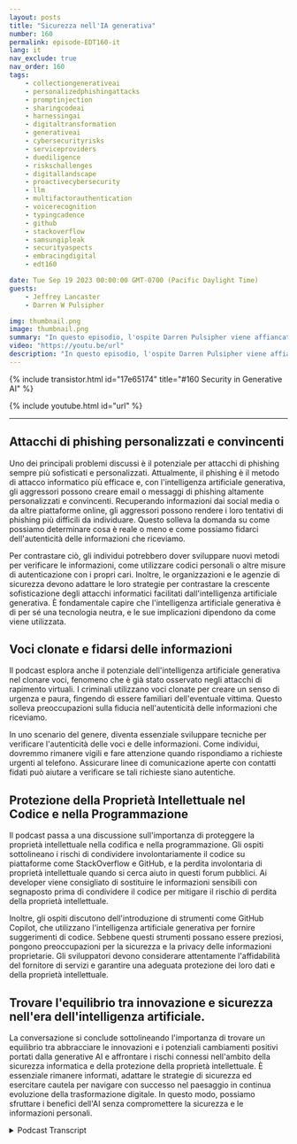 ```yaml
---
layout: posts
title: "Sicurezza nell'IA generativa"
number: 160
permalink: episode-EDT160-it
lang: it
nav_exclude: true
nav_order: 160
tags:
    - collectiongenerativeai
    - personalizedphishingattacks
    - promptinjection
    - sharingcodeai
    - harnessingai
    - digitaltransformation
    - generativeai
    - cybersecurityrisks
    - serviceproviders
    - duediligence
    - riskschallenges
    - digitallandscape
    - proactivecybersecurity
    - llm
    - multifactorauthentication
    - voicerecognition
    - typingcadence
    - github
    - stackoverflow
    - samsungipleak
    - securityaspects
    - embracingdigital
    - edt160

date: Tue Sep 19 2023 00:00:00 GMT-0700 (Pacific Daylight Time)
guests:
    - Jeffrey Lancaster
    - Darren W Pulsipher

img: thumbnail.png
image: thumbnail.png
summary: "In questo episodio, l'ospite Darren Pulsipher viene affiancato dal dottor Jeffrey Lancaster per approfondire l'intersezione tra intelligenza artificiale generativa e sicurezza. La conversazione si addentra nei potenziali rischi e sfide legate all'utilizzo dell'intelligenza artificiale generativa in attività negative, in particolare nel campo della sicurezza informatica."
video: "https://youtu.be/url"
description: "In questo episodio, l'ospite Darren Pulsipher viene affiancato dal dottor Jeffrey Lancaster per approfondire l'intersezione tra intelligenza artificiale generativa e sicurezza. La conversazione si addentra nei potenziali rischi e sfide legate all'utilizzo dell'intelligenza artificiale generativa in attività negative, in particolare nel campo della sicurezza informatica."
---
```


<div>
{% include transistor.html id="17e65174" title="#160 Security in Generative AI" %}

{% include youtube.html id="url" %}
</div>

---

## Attacchi di phishing personalizzati e convincenti

Uno dei principali problemi discussi è il potenziale per attacchi di phishing sempre più sofisticati e personalizzati. Attualmente, il phishing è il metodo di attacco informatico più efficace e, con l'intelligenza artificiale generativa, gli aggressori possono creare email o messaggi di phishing altamente personalizzati e convincenti. Recuperando informazioni dai social media o da altre piattaforme online, gli aggressori possono rendere i loro tentativi di phishing più difficili da individuare. Questo solleva la domanda su come possiamo determinare cosa è reale o meno e come possiamo fidarci dell'autenticità delle informazioni che riceviamo.

Per contrastare ciò, gli individui potrebbero dover sviluppare nuovi metodi per verificare le informazioni, come utilizzare codici personali o altre misure di autenticazione con i propri cari. Inoltre, le organizzazioni e le agenzie di sicurezza devono adattare le loro strategie per contrastare la crescente sofisticazione degli attacchi informatici facilitati dall'intelligenza artificiale generativa. È fondamentale capire che l'intelligenza artificiale generativa è di per sé una tecnologia neutra, e le sue implicazioni dipendono da come viene utilizzata.

## Voci clonate e fidarsi delle informazioni

Il podcast esplora anche il potenziale dell'intelligenza artificiale generativa nel clonare voci, fenomeno che è già stato osservato negli attacchi di rapimento virtuali. I criminali utilizzano voci clonate per creare un senso di urgenza e paura, fingendo di essere familiari dell'eventuale vittima. Questo solleva preoccupazioni sulla fiducia nell'autenticità delle informazioni che riceviamo.

In uno scenario del genere, diventa essenziale sviluppare tecniche per verificare l'autenticità delle voci e delle informazioni. Come individui, dovremmo rimanere vigili e fare attenzione quando rispondiamo a richieste urgenti al telefono. Assicurare linee di comunicazione aperte con contatti fidati può aiutare a verificare se tali richieste siano autentiche.

## Protezione della Proprietà Intellettuale nel Codice e nella Programmazione

Il podcast passa a una discussione sull'importanza di proteggere la proprietà intellettuale nella codifica e nella programmazione. Gli ospiti sottolineano i rischi di condividere involontariamente il codice su piattaforme come StackOverflow e GitHub, e la perdita involontaria di proprietà intellettuale quando si cerca aiuto in questi forum pubblici. Ai developer viene consigliato di sostituire le informazioni sensibili con segnaposto prima di condividere il codice per mitigare il rischio di perdita della proprietà intellettuale.

Inoltre, gli ospiti discutono dell'introduzione di strumenti come GitHub Copilot, che utilizzano l'intelligenza artificiale generativa per fornire suggerimenti di codice. Sebbene questi strumenti possano essere preziosi, pongono preoccupazioni per la sicurezza e la privacy delle informazioni proprietarie. Gli sviluppatori devono considerare attentamente l'affidabilità del fornitore di servizi e garantire una adeguata protezione dei loro dati e della proprietà intellettuale.

## Trovare l'equilibrio tra innovazione e sicurezza nell'era dell'intelligenza artificiale.

La conversazione si conclude sottolineando l'importanza di trovare un equilibrio tra abbracciare le innovazioni e i potenziali cambiamenti positivi portati dalla generative AI e affrontare i rischi connessi nell'ambito della sicurezza informatica e della protezione della proprietà intellettuale. È essenziale rimanere informati, adattare le strategie di sicurezza ed esercitare cautela per navigare con successo nel paesaggio in continua evoluzione della trasformazione digitale. In questo modo, possiamo sfruttare i benefici dell'AI senza compromettere la sicurezza e le informazioni personali.



<details>
<summary> Podcast Transcript </summary>

<p></p>

</details>
